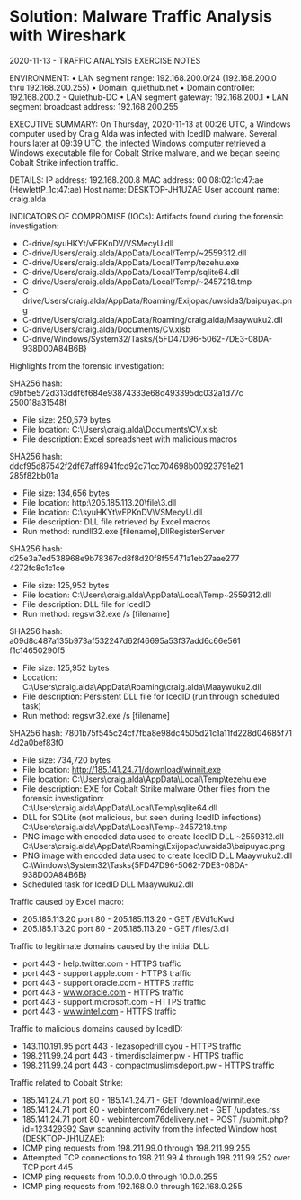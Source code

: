 # Solution: Malware Traffic Analysis with Wireshark

2020-11-13 - TRAFFIC ANALYSIS EXERCISE NOTES

ENVIRONMENT:
• LAN segment range: 192.168.200.0/24 (192.168.200.0 thru 192.168.200.255)
• Domain: quiethub.net
• Domain controller: 192.168.200.2 - Quiethub-DC
• LAN segment gateway: 192.168.200.1
• LAN segment broadcast address: 192.168.200.255

EXECUTIVE SUMMARY:
On Thursday, 2020-11-13 at 00:26 UTC, a Windows computer used by Craig Alda was infected with IcedID malware. Several hours later at 09:39 UTC, the infected Windows computer retrieved a Windows executable file for Cobalt Strike malware, and we began seeing Cobalt Strike infection traffic.

DETAILS:
IP address: 192.168.200.8
MAC address: 00:08:02:1c:47:ae (HewlettP_1c:47:ae)
Host name: DESKTOP-JH1UZAE
User account name: craig.alda

INDICATORS OF COMPROMISE (IOCs):
Artifacts found during the forensic investigation:

- C-drive/syuHKYt/vFPKnDV/VSMecyU.dll
- C-drive/Users/craig.alda/AppData/Local/Temp/~2559312.dll
- C-drive/Users/craig.alda/AppData/Local/Temp/tezehu.exe
- C-drive/Users/craig.alda/AppData/Local/Temp/sqlite64.dll
- C-drive/Users/craig.alda/AppData/Local/Temp/~2457218.tmp
- C-drive/Users/craig.alda/AppData/Roaming/Exijopac/uwsida3/baipuyac.png
- C-drive/Users/craig.alda/AppData/Roaming/craig.alda/Maaywuku2.dll
- C-drive/Users/craig.alda/Documents/CV.xlsb
- C-drive/Windows/System32/Tasks/{5FD47D96-5062-7DE3-08DA-938D00A84B6B}

Highlights from the forensic investigation:

SHA256 hash: d9bf5e572d313ddf6f684e93874333e68d493395dc032a1d77c
250018a31548f

- File size: 250,579 bytes
- File location: C:\Users\craig.alda\Documents\CV.xlsb
- File description: Excel spreadsheet with malicious macros

SHA256 hash: ddcf95d87542f2df67aff8941fcd92c71cc704698b00923791e21
285f82bb01a

- File size: 134,656 bytes
- File location: http:\\205.185.113.20\file\3.dll
- File location: C:\syuHKYt\vFPKnDV\VSMecyU.dll
- File description: DLL file retrieved by Excel macros
- Run method: rundll32.exe [filename],DllRegisterServer

SHA256 hash: d25e3a7ed538968e9b78367cd8f8d20f8f55471a1eb27aae277
4272fc8c1c1ce

- File size: 125,952 bytes
- File location: C:\Users\craig.alda\AppData\Local\Temp\~2559312.dll
- File description: DLL file for IcedID
- Run method: regsvr32.exe /s [filename]

SHA256 hash: a09d8c487a135b973af532247d62f46695a53f37add6c66e561
f1c14650290f5

- File size: 125,952 bytes
- Location: C:\Users\craig.alda\AppData\Roaming\craig.alda\Maaywuku2.dll
- File description: Persistent DLL file for IcedID (run through scheduled task)
- Run method: regsvr32.exe /s [filename]

SHA256 hash: 7801b75f545c24cf7fba8e98dc4505d21c1a11fd228d04685f71 4d2a0bef83f0

- File size: 734,720 bytes
- File location: <http://185.141.24.71/download/winnit.exe>
- File location: C:\Users\craig.alda\AppData\Local\Temp\tezehu.exe
- File description: EXE for Cobalt Strike malware
Other files from the forensic investigation:
C:\Users\craig.alda\AppData\Local\Temp\sqlite64.dll
- DLL for SQLite (not malicious, but seen during IcedID infections)
C:\Users\craig.alda\AppData\Local\Temp\~2457218.tmp
- PNG image with encoded data used to create IcedID DLL ~2559312.dll
C:\Users\craig.alda\AppData\Roaming\Exijopac\uwsida3\baipuyac.png
- PNG image with encoded data used to create IcedID DLL Maaywuku2.dll
C:\Windows\System32\Tasks\{5FD47D96-5062-7DE3-08DA-938D00A84B6B}
- Scheduled task for IcedID DLL Maaywuku2.dll

Traffic caused by Excel macro:

- 205.185.113.20 port 80 - 205.185.113.20 - GET /BVd1qKwd
- 205.185.113.20 port 80 - 205.185.113.20 - GET /files/3.dll

Traffic to legitimate domains caused by the initial DLL:

- port 443 - help.twitter.com - HTTPS traffic
- port 443 - support.apple.com - HTTPS traffic
- port 443 - support.oracle.com - HTTPS traffic
- port 443 - www.oracle.com - HTTPS traffic
- port 443 - support.microsoft.com - HTTPS traffic
- port 443 - www.intel.com - HTTPS traffic

Traffic to malicious domains caused by IcedID:

- 143.110.191.95 port 443 - lezasopedrill.cyou - HTTPS traffic
- 198.211.99.24 port 443 - timerdisclaimer.pw - HTTPS traffic
- 198.211.99.24 port 443 - compactmuslimsdeport.pw - HTTPS traffic

Traffic related to Cobalt Strike:

- 185.141.24.71 port 80 - 185.141.24.71 - GET /download/winnit.exe
- 185.141.24.71 port 80 - webintercom76delivery.net - GET /updates.rss
- 185.141.24.71 port 80 - webintercom76delivery.net - POST /submit.php?id=123429392
Saw scanning activity from the infected Window host (DESKTOP-JH1UZAE):
- ICMP ping requests from 198.211.99.0 through 198.211.99.255
- Attempted TCP connections to 198.211.99.4 through 198.211.99.252 over TCP port 445
- ICMP ping requests from 10.0.0.0 through 10.0.0.255
- ICMP ping requests from 192.168.0.0 through 192.168.0.255
